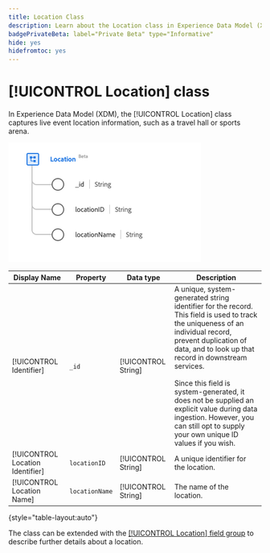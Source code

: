 ```yaml
---
title: Location Class
description: Learn about the Location class in Experience Data Model (XDM).
badgePrivateBeta: label="Private Beta" type="Informative"
hide: yes
hidefromtoc: yes
---
```

# [!UICONTROL Location] class

In Experience Data Model (XDM), the [!UICONTROL Location] class captures live event location information, such as a travel hall or sports arena.

![Location class structure](../images/classes/location.png)

| Display Name | Property | Data type | Description |
| --- | --- | --- | --- |
| [!UICONTROL Identifier] | `_id` | [!UICONTROL String] | A unique, system-generated string identifier for the record. This field is used to track the uniqueness of an individual record, prevent duplication of data, and to look up that record in downstream services.<br><br>Since this field is system-generated, it does not be supplied an explicit value during data ingestion. However, you can still opt to supply your own unique ID values if you wish. |
| [!UICONTROL Location Identifier] | `locationID` | [!UICONTROL String] | A unique identifier for the location. |
| [!UICONTROL Location Name] | `locationName` | [!UICONTROL String] | The name of the location. |

{style="table-layout:auto"}

The class can be extended with the [[!UICONTROL Location] field group](../field-groups/location/healthcare-location.md) to describe further details about a location.
